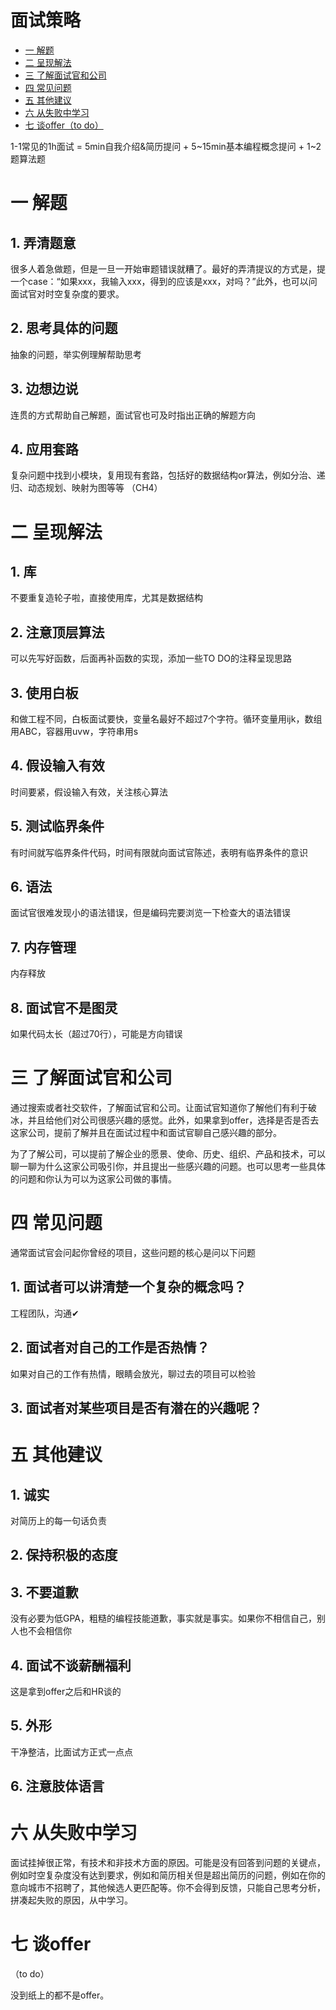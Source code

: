 # 面试策略

- [一 解题](#一-解题])
- [二 呈现解法](#二-呈现解法)
- [三 了解面试官和公司](#三-了解面试官和公司)
- [四 常见问题](#四-常见问题)
- [五 其他建议](#五-其他建议)
- [六 从失败中学习](#六-从失败中学习)
- [七 谈offer（to do）](#谈offer)

1-1常见的1h面试 = 5min自我介绍&简历提问 + 5~15min基本编程概念提问 + 1~2题算法题

# 一 解题

## 1. 弄清题意

很多人着急做题，但是一旦一开始审题错误就糟了。最好的弄清提议的方式是，提一个case：“如果xxx，我输入xxx，得到的应该是xxx，对吗？”此外，也可以问面试官对时空复杂度的要求。

## 2. 思考具体的问题

抽象的问题，举实例理解帮助思考

## 3. 边想边说

连贯的方式帮助自己解题，面试官也可及时指出正确的解题方向

## 4. 应用套路

复杂问题中找到小模块，复用现有套路，包括好的数据结构or算法，例如分治、递归、动态规划、映射为图等等 （CH4）

# 二 呈现解法

## 1. 库

不要重复造轮子啦，直接使用库，尤其是数据结构

## 2. 注意顶层算法

可以先写好函数，后面再补函数的实现，添加一些TO DO的注释呈现思路

## 3. 使用白板

和做工程不同，白板面试要快，变量名最好不超过7个字符。循环变量用ijk，数组用ABC，容器用uvw，字符串用s

## 4. 假设输入有效

时间要紧，假设输入有效，关注核心算法

## 5. 测试临界条件

有时间就写临界条件代码，时间有限就向面试官陈述，表明有临界条件的意识

## 6. 语法

面试官很难发现小的语法错误，但是编码完要浏览一下检查大的语法错误

## 7. 内存管理

内存释放

## 8. 面试官不是图灵

如果代码太长（超过70行），可能是方向错误

# 三 了解面试官和公司

通过搜索或者社交软件，了解面试官和公司。让面试官知道你了解他们有利于破冰，并且给他们对公司很感兴趣的感觉。此外，如果拿到offer，选择是否是否去这家公司，提前了解并且在面试过程中和面试官聊自己感兴趣的部分。

为了了解公司，可以提前了解企业的愿景、使命、历史、组织、产品和技术，可以聊一聊为什么这家公司吸引你，并且提出一些感兴趣的问题。也可以思考一些具体的问题和你认为可以为这家公司做的事情。

# 四 常见问题

通常面试官会问起你曾经的项目，这些问题的核心是问以下问题

## 1. 面试者可以讲清楚一个复杂的概念吗？

工程团队，沟通✔

## 2. 面试者对自己的工作是否热情？

如果对自己的工作有热情，眼睛会放光，聊过去的项目可以检验

## 3. 面试者对某些项目是否有潜在的兴趣呢？

# 五 其他建议

## 1. 诚实

对简历上的每一句话负责

## 2. 保持积极的态度

## 3. 不要道歉

没有必要为低GPA，粗糙的编程技能道歉，事实就是事实。如果你不相信自己，别人也不会相信你

## 4. 面试不谈薪酬福利

这是拿到offer之后和HR谈的

## 5. 外形

干净整洁，比面试方正式一点点

## 6. 注意肢体语言

# 六 从失败中学习

面试挂掉很正常，有技术和非技术方面的原因。可能是没有回答到问题的关键点，例如时空复杂度没有达到要求，例如和简历相关但是超出简历的问题，例如在你的意向城市不招聘了，其他候选人更匹配等。你不会得到反馈，只能自己思考分析，拼凑起失败的原因，从中学习。

# 七 谈offer

（to do）

没到纸上的都不是offer。

